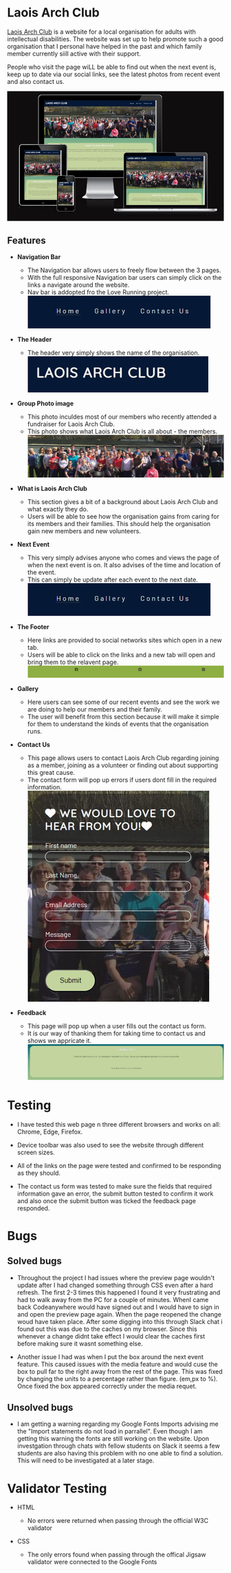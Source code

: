 # Laois Arch Club

[Laois Arch Club](https://conal2023.github.io/LaoisArchClub/) is a website for a local organisation for adults with intellectual disabilities. The website was set up to help promote such a good organisation that I personal have helped in the past and which family member currently siill active with their support.

People who visit the page wiLL be able to find out when the next event is, keep up to date via our social links, see the latest photos from recent event and also contact us.

![Responsive webpage on different screens](docs/screenshots/responsive.JPG)

## Features

- __Navigation Bar__

  - The Navigation bar allows users to freely flow between the 3 pages.
  - With the full responsive Navigation bar users can simply click on the links a navigate around the website.
  - Nav bar is addopted fro the Love Running project.
![Navigation bar](docs/screenshots/nav-bar.JPG)

- __The Header__

  - The header very simply shows the name of the organisation.
![Header](docs/screenshots/header.JPG)

- __Group Photo image__

  - This photo inculdes most of our members who recently attended a fundraiser for Laois Arch Club.
  - This photo shows what Laois Arch Club is all about - the members.
![Group photo image](docs/screenshots/group-photo.JPG)

- __What is Laois Arch Club__

  - This section gives a bit of a background about Laois Arch Club and what exactly they do.
  - Users will be able to see how the organisation gains from caring for its members and their families. This should help the organisation gain new members and new volunteers.

- __Next Event__
  
  - This very simply advises anyone who comes and views the page of when the next event is on. It also advises of the time and location of the event.
  - This can simply be update after each event to the next date.
![nav bar image](docs/screenshots/nav-bar.JPG)

- __The Footer__

  - Here links are provided to social networks sites which open in a new tab.
  - Users will be able to click on the links and a new tab will open and bring them to the relavent page.
![Footer](docs/screenshots/footer.JPG)

- __Gallery__

  - Here users can see some of our recent events and see the work we are doing to help our members and their family.
  - The user will benefit from this section because it will make it simple for them to understand the kinds of events that the organisation runs.

- __Contact Us__

  - This page allows users to contact Laois Arch Club regarding joining as a member, joining as a volunteer or finding out about supporting this great cause.
  - The contact form will pop up errors if users dont fill in the required information.
![Contact us](docs/screenshots/contact-us.JPG)

- __Feedback__

  - This page will pop up when a user fills out the contact us form.
  - It is our way of thanking them for taking time to contact us and shows we appricate it.
![Feedback](docs/screenshots/feedback.JPG)

# Testing

- I have tested this web page n three different browsers and works on all: Chrome, Edge, Firefox.
  
- Device toolbar was also used to see the website through different screen sizes.
  
- All of the links on the page were tested and confirmed to be responding as they should.
  
- The contact us form was tested to make sure the fields that required information gave an error, the submit button tested to confirm it work and also once the submit button was ticked the feedback page responded.

# Bugs

## Solved bugs

- Throughout the project I had issues where the preview page wouldn't update after I had changed something through CSS even after a hard refresh. The first 2-3 times this happened I found it very frustrating and had to walk away from the PC for a couple of minutes. WhenI came back Codeanywhere would have signed out and I would have to sign in and open the preview page again. When the page reopened the change woud have taken place. After some digging into this through Slack chat i found out this was due to the caches on my browser. Since this whenever a change didnt take effect I would clear the caches first before making sure it wasnt something else.

- Another issue I had was when I put the box around the next event feature. This caused issues with the media feature and would cuse the box to pull far to the right away from the rest of the page. This was fixed by changing the units to a percentage rather than figure. (em,px to %). Once fixed the box appeared correctly under the media requet.

## Unsolved bugs

- I am getting a warning regarding my Google Fonts Imports advising me the "Import statements do not load in parrallel". Even though I am getting this warning the fonts are still working on the website. Upon investgation through chats with fellow students on Slack it seems a few students are also having this problem with no one able to find a solution. This will need to be investigated at a later stage.

# Validator Testing

- HTML
    - No errors were returned when passing through the official W3C validator

- CSS
    - The only errors found when passing through the offical Jigsaw validator were connected to the Google Fonts
